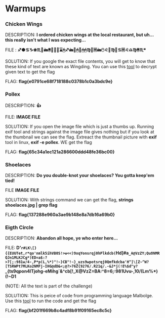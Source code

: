 # Warmups

### Chicken Wings

DESCRIPTION: **I ordered chicken wings at the local restaurant, but uh... this really isn't what I was expecting...**

FILE : **♐●♋♑❀♏📁🖮🖲📂♍♏⌛🖰♐🖮📂🖰📂🖰🖰♍📁🗏🖮🖰♌📂♍📁♋🗏♌♎♍🖲♏❝**

SOLUTION: If you google the exact file contents, you will get to know that these kind of text are known as Wingding. You can use this [tool](https://lingojam.com/WingDing) to decrypt
given text to get the flag

FLAG: **flag{e0791ce68f718188c0378b1c0a3bdc9e}**

### Pollex

DESCRIPTION: **👍**

FILE: **IMAGE FILE**

SOLUTION: If you open the image file which is just a thumbs up. Running exif tool and strings against the image file gives nothing but if you look at the thumbnail we can see the
flag. Extreact the thumbnail picture with **exif** tool in linux, **exif -e pollex**. WE get the flag

FLAG: **flag{65c34a1ec121a286600ddd48fe36bc00}**

### Shoelaces

DESCRIPTION: **Do you double-knot your shoelaces? You gotta keep'em tied!**

FILE **IMAGE FILE**

SOLUTION: With strings command we can get the flag, **strings shoelaces.jpg | grep flag**

FLAG: **flag{137288e960a3ae9b148e8a7db16a69b0}**

### Eigth Circle

DESCRIPTION: **Abandon all hope, ye who enter here...**

FILE: <b>D'`r#LK\[}{{EUUTet,r*qo'nmlk5ihVB0S!>w<<)9xqYonsrqj0hPlkdcb(`Hd]#a`_A@VzZY;Qu8NMRQJn1MLKJCg*)ED=a$:?>7[;:981w/4-,P*p(L,%*)"!~}CB"!~}_uzs9wpotsrqj0Qmfkdcba'H^]\[Z~^W?[TSRWPt7MLKo2NMFj-IHG@dD&<;@?>76Z{9276/.R21q/.-&J*j(!E%$d"y?`_{ts9qpon4lTjohg-eMihg`&^cb[!_X@VzZ<RWVOTSLpP2HMFEDhBAFE>=BA:^8=6;:981Uvu-,10/(Lm%*)(!~D1</b>

(NOTE: All the text is part of the challenge)

SOLUTION: This is peice of code from programming language Malbolge. Use this [tool](https://www.tutorialspoint.com/execute_malbolge_online.php) to run the code and get the flag

FLAG: **flag{bf201f669b8c4adf8b91f09165ec8c5c}**
